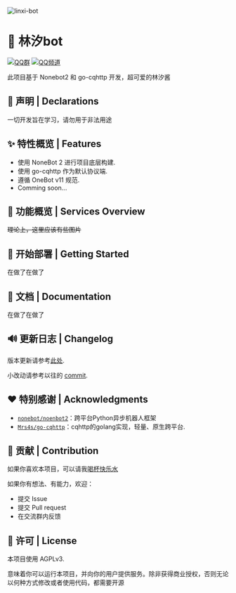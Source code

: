 ![linxi-bot](https://socialify.git.ci/mute23-code/linxi-bot/image?font=Rokkitt&forks=1&issues=1&language=1&logo=https%3A%2F%2Fraw.githubusercontent.com%2Fmute23-code%2Flinxi-bot%2Fmaster%2Fresources%2Fimage%2Flogo.jpg&owner=1&pattern=Circuit%20Board&pulls=1&stargazers=1&theme=Auto)

# 👋 林汐bot 
[![QQ群](https://img.shields.io/badge/QQ%E7%BE%A4-413820772-orange?style=flat-square)](https://qm.qq.com/cgi-bin/qm/qr?k=r_zdDUSc0jE8v71Mb6plhkFn82muySUF&jump_from=webapi&authKey=Bdtuu4olP1fDLLvR9Y2kseco3o1hrhD6qocoxLg+mQB86bborjIW7II/ecWSQbq9)
[![QQ频道](https://img.shields.io/badge/QQ%E9%A2%91%E9%81%93-%E6%9E%97%E6%B1%90%E5%92%96%E5%95%A1%E5%B1%8B-5492ff?style=flat-square)](https://pd.qq.com/s/5b26z878f)

此项目基于 Nonebot2 和 go-cqhttp 开发，超可爱的林汐酱

## 📌 声明 | Declarations

一切开发旨在学习，请勿用于非法用途

## ✨ 特性概览 | Features
* 使用 NoneBot 2 进行项目底层构建.
* 使用 go-cqhttp 作为默认协议端.
* 遵循 OneBot v11 规范.
* Comming soon...

## 📱 功能概览 | Services Overview
~~理论上，这里应该有些图片~~

## 🚀 开始部署 | Getting Started
在做了在做了

## 📖 文档 | Documentation
在做了在做了

## 🔊 更新日志 | Changelog

版本更新请参考[此处](./changelog.md).

小改动请参考以往的 [commit](https://github.com/mute23-code/linxi-bot/commit/master).

## ❤️ 特别感谢 | Acknowledgments
* [`nonebot/noenbot2`](https://github.com/nonebot/nonebot2)：跨平台Python异步机器人框架
* [`Mrs4s/go-cqhttp`](https://github.com/Mrs4s/go-cqhttp)：cqhttp的golang实现，轻量、原生跨平台.

## 👥 贡献 | Contribution
如果你喜欢本项目，可以请我[喝杯快乐水](https://afdian.net/a/linxi-bot)

如果你有想法、有能力，欢迎：
* 提交 Issue
* 提交 Pull request
* 在交流群内反馈

## 📄 许可 | License
本项目使用 AGPLv3.

意味着你可以运行本项目，并向你的用户提供服务。除非获得商业授权，否则无论以何种方式修改或者使用代码，都需要开源